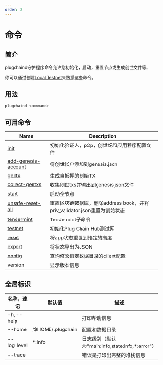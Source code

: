 ```yaml
---
order: 2
---
```


# 命令

## 简介

plugchaind守护程序命令允许您初始化，启动，重置节点或生成创世文件等。

你可以通过创建[Local Testnet](local-testnet.md)来熟悉这些命令。

## 用法

```bash
plugchaind <command>
```

## 可用命令

| Name                                                             | Description                                                               |
| ---------------------------------------------------------------- | ------------------------------------------------------------------------- |
| [init](local-testnet.md#plugchaind-init)                               | 初始化验证人，p2p，创世纪和应用程序配置文件                               |
| [add-genesis-account](local-testnet.md#plugchaind-add-genesis-account) | 将创世帐户添加到genesis.json                                              |
| [gentx](local-testnet.md#plugchaind-gentx)                             | 生成自抵押的创始TX                                                        |
| [collect-gentxs](local-testnet.md#plugchaind-collect-gentxs)           | 收集创世txs并输出到genesis.json文件                                       |
| [start](local-testnet.md#plugchaind-start)                             | 启动全节点                                                                |
| [unsafe-reset-all](local-testnet.md#plugchaind-unsafe-reset-all)       | 重置区块链数据库，删除address book，并将priv_validator.json重置为创始状态 |
| [tendermint](local-testnet.md#plugchaind-tendermint)                   | Tendermint子命令                                                          |
| [testnet](local-testnet.md#build-and-init)                       | 初始化Plug Chain Hub测试网                                                       |
| [reset](local-testnet.md#plugchaind-reset)                             | 将app状态重置到指定的高度                                                 |
| [export](export.md)                                              | 将状态导出为JSON                                                          |
| [config](config.md)                                              | 查询修改指定数据目录的client配置                                             |
| version                                                          | 显示版本信息                                                              |

## 全局标识

| 名称，速记  | 默认值       | 描述                                             | 必须 | 类型   |
| ----------- | ------------ | ------------------------------------------------ | ---- | ------ |
| -h, --help  |              | 打印帮助信息                                     |      |        |
| --home      | /$HOME/.plugchain| 配置和数据目录                                   |      | String |
| --log_level | \*:info      | 日志级别（默认为"main:info,state:info,*:error"） |      | String |
| --trace     |              | 错误是打印出完整的堆栈信息                       |      |        |
